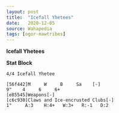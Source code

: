 ```yaml
---
layout: post
title:  "Icefall Yhetees"
date:   2020-12-05
source: Wahapedia
tags: [ogor-mawtribes]
---
```


**Icefall Yhetees**

**Stat Block**
```
4/4 Icefall Yhetee
```

```
[56f442]M     W     B     Sa    [-]
9"    4     6     6+    
[e85545]Weapons[-]
[c6c930]Claws and Ice-encrusted Clubs[-]
1"     A:3    H:4+   W:3+   R:-1   D:2   
```


